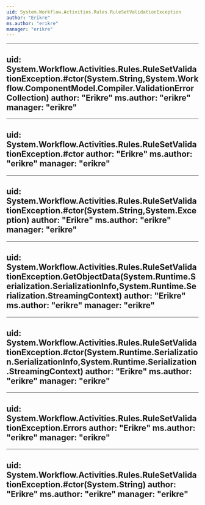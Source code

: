 ```yaml
---
uid: System.Workflow.Activities.Rules.RuleSetValidationException
author: "Erikre"
ms.author: "erikre"
manager: "erikre"
---
```


---
uid: System.Workflow.Activities.Rules.RuleSetValidationException.#ctor(System.String,System.Workflow.ComponentModel.Compiler.ValidationErrorCollection)
author: "Erikre"
ms.author: "erikre"
manager: "erikre"
---

---
uid: System.Workflow.Activities.Rules.RuleSetValidationException.#ctor
author: "Erikre"
ms.author: "erikre"
manager: "erikre"
---

---
uid: System.Workflow.Activities.Rules.RuleSetValidationException.#ctor(System.String,System.Exception)
author: "Erikre"
ms.author: "erikre"
manager: "erikre"
---

---
uid: System.Workflow.Activities.Rules.RuleSetValidationException.GetObjectData(System.Runtime.Serialization.SerializationInfo,System.Runtime.Serialization.StreamingContext)
author: "Erikre"
ms.author: "erikre"
manager: "erikre"
---

---
uid: System.Workflow.Activities.Rules.RuleSetValidationException.#ctor(System.Runtime.Serialization.SerializationInfo,System.Runtime.Serialization.StreamingContext)
author: "Erikre"
ms.author: "erikre"
manager: "erikre"
---

---
uid: System.Workflow.Activities.Rules.RuleSetValidationException.Errors
author: "Erikre"
ms.author: "erikre"
manager: "erikre"
---

---
uid: System.Workflow.Activities.Rules.RuleSetValidationException.#ctor(System.String)
author: "Erikre"
ms.author: "erikre"
manager: "erikre"
---
